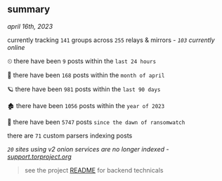 
## summary
_april 16th, 2023_

currently tracking `141` groups across `255` relays & mirrors - _`103` currently online_

⏲ there have been `9` posts within the `last 24 hours`

🦈 there have been `168` posts within the `month of april`

🪐 there have been `981` posts within the `last 90 days`

🏚 there have been `1056` posts within the `year of 2023`

🦕 there have been `5747` posts `since the dawn of ransomwatch`

there are `71` custom parsers indexing posts

_`20` sites using v2 onion services are no longer indexed - [support.torproject.org](https://support.torproject.org/onionservices/v2-deprecation/)_

> see the project [README](https://github.com/joshhighet/ransomwatch#ransomwatch--) for backend technicals
